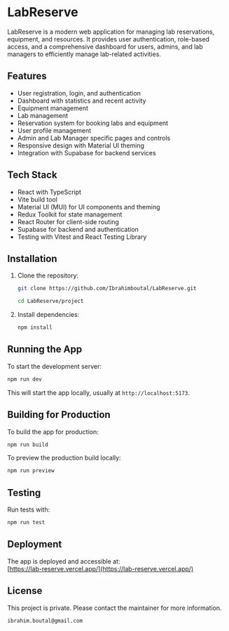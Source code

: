 # LabReserve

LabReserve is a modern web application for managing lab reservations, equipment, and resources. It provides user authentication, role-based access, and a comprehensive dashboard for users, admins, and lab managers to efficiently manage lab-related activities.

## Features

- User registration, login, and authentication
- Dashboard with statistics and recent activity
- Equipment management
- Lab management
- Reservation system for booking labs and equipment
- User profile management
- Admin and Lab Manager specific pages and controls
- Responsive design with Material UI theming
- Integration with Supabase for backend services

## Tech Stack

- React with TypeScript
- Vite build tool
- Material UI (MUI) for UI components and theming
- Redux Toolkit for state management
- React Router for client-side routing
- Supabase for backend and authentication
- Testing with Vitest and React Testing Library

## Installation

1. Clone the repository:

   ```bash
   git clone https://github.com/Ibrahimboutal/LabReserve.git
   ```
   
   ```bash
   cd LabReserve/project
   ```

2. Install dependencies:

   ```bash
   npm install
   ```

## Running the App

To start the development server:

```bash
npm run dev
```

This will start the app locally, usually at `http://localhost:5173`.

## Building for Production

To build the app for production:

```bash
npm run build
```

To preview the production build locally:

```bash
npm run preview
```

## Testing

Run tests with:

```bash
npm run test
```

## Deployment

The app is deployed and accessible at:  
[https://lab-reserve.vercel.app/](https://lab-reserve.vercel.app/)

## License

This project is private. Please contact the maintainer for more information.

```email
ibrahim.boutal@gmail.com
```

